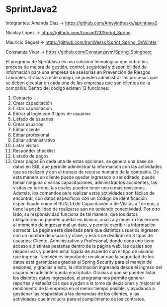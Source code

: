 # SprintJava2

Integrantes: Amanda Díaz -> https://github.com/Amyyinthesky/sprintjava2

Nicolay López -> https://github.com/Liocan123/Sprint_Spring

Mauricio Seguel -> https://github.com/IronWesso/Sprint_Spring_OnWinter

Constanza Vivar -> https://github.com/Constanzavm/Spring_Spingboot

El programa de SprintJava es una solución técnológica que cubre los proceos de mejora de gestión, control, seguridad y disponibilidad de información para una empresa de asesorías en Prevención de Riesgos Laborales. Gracias a este código, se pueden administrar los procesos que se deben ejecutar en cada una de las empresas que son clientes de la compañía. Dentro del código existen 13 funciones:
1.	Contacto
2.	Crear capacitación
3.	Listar capacitación
4.	Entrar al login con 3 tipos de usuarios
5.	Listado de usuarios
6.	Crear usuarios
7.	Editar cliente
8.	Editar profesional
9.	Editar administrativo
10.	Listar visitas
11.	Responder checklist
12.	Listado de pagos
13.	Crear pagos
En cada una de estas opciones, se genera una base de datos  en SQL que permite administrar la información con las actividades que se realizan y con el trabajo de recurso humano de la compañía. De esta manera un cliente puede quedar ingresado o ser editado, puede tomar ninguna o varias capacitaciones, administrar los accidentes, las visitas en terreno, las cuales pueden tener una o más revisiones. Además, los comandos para realizar estas actividades son fáciles de encontrar, con datos específicos con un Código de identificación especificado como el RUN, Id de Capacitación o de Visitas a Terreno, y tiene la posibilidad de realizarse aun no teniendo conectividad. Por otro lado, su responsividad funciona de tal manera, que los datos obligatorios no pueden quedar en blanco, analiza y muestra los errores al momento de ingresar mal un dato, y permite escribir la información correcta.
La página está diseñada para que distintos usuarios ingresen con un nombre de usuario y clave, y estos se dividirán en 3 tipos de usuarios: Cliente, Administrativo y Profesional, donde cada uno tiene acceso a distintas pestañas dentro de la página web, las cuales son responsivas y pueden estar ligada de acuerdo con el tipo de usuario que ingresa. También es importante recalcar que la seguridad de los datos está garantizada gracias al Spring Security para el manejo de sesiones, y gracias a esto, la información ingresada desde el ingreso del usuario en adelante queda encriptada. 
Gracias a que se pueden listar los distintos datos ingresados, el programa nos permite generar reportes y estadísticas que ayudan a la toma de decisiones y mejorar el rendimiento de la empresa en el menor tiempo posible, y ayudando a gestionar las respuestas a las demandas de los clientes, y las actividades que involucra para el cumplimiento de los contratos.
